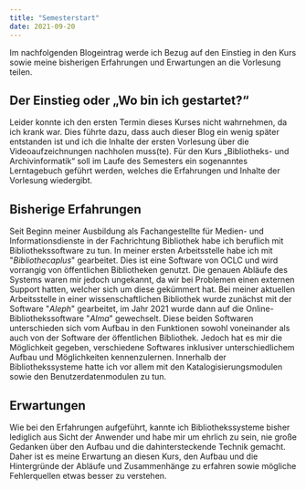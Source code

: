 ```yaml
---
title: "Semesterstart"
date: 2021-09-20
---
```


Im nachfolgenden Blogeintrag werde ich Bezug auf den Einstieg in den Kurs sowie meine bisherigen Erfahrungen und Erwartungen an die Vorlesung teilen.

## Der Einstieg oder „Wo bin ich gestartet?“
Leider konnte ich den ersten Termin dieses Kurses nicht wahrnehmen, da ich krank war. Dies führte dazu, dass auch dieser Blog ein wenig später entstanden ist und ich die Inhalte der ersten Vorlesung über die Videoaufzeichnungen nachholen muss(te).  Für den Kurs „Bibliotheks- und Archivinformatik“ soll im Laufe des Semesters ein sogenanntes Lerntagebuch geführt werden, welches die Erfahrungen und Inhalte der Vorlesung wiedergibt. 

## Bisherige Erfahrungen
Seit Beginn meiner Ausbildung als Fachangestellte für Medien- und Informationsdienste in der Fachrichtung Bibliothek habe ich beruflich mit Bibliothekssoftware zu tun. In meiner ersten Arbeitsstelle habe ich mit "_Bibliothecaplus_" gearbeitet. Dies ist eine Software von OCLC und wird vorrangig von öffentlichen Bibliotheken genutzt. Die genauen Abläufe des Systems waren mir jedoch ungekannt, da wir bei Problemen einen externen Support hatten, welcher sich um diese gekümmert hat. Bei meiner aktuellen Arbeitsstelle in einer wissenschaftlichen Bibliothek wurde zunächst mit der Software "_Aleph_" gearbeitet, im Jahr 2021 wurde dann auf die Online-Bibliothekssoftware "_Alma_" gewechselt. Diese beiden Softwaren unterschieden sich vom Aufbau in den Funktionen sowohl voneinander als auch von der Software der öffentlichen Bibliothek. Jedoch hat es mir die Möglichkeit gegeben, verschiedene Softwares inklusiver unterschiedlichem Aufbau und Möglichkeiten kennenzulernen. Innerhalb der Bibliothekssysteme hatte ich vor allem mit den Katalogisierungsmodulen sowie den Benutzerdatenmodulen zu tun. 

## Erwartungen
Wie bei den Erfahrungen aufgeführt, kannte ich Bibliothekssysteme bisher lediglich aus Sicht der Anwender und habe mir um ehrlich zu sein, nie große Gedanken über den Aufbau und die dahintersteckende Technik gemacht. Daher ist es meine Erwartung an diesen Kurs, den Aufbau und die Hintergründe der Abläufe und Zusammenhänge zu erfahren sowie mögliche Fehlerquellen etwas besser zu verstehen. 


